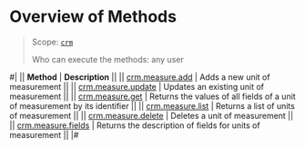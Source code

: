 # Overview of Methods

> Scope: [`crm`](../../../scopes/permissions.md)
>
> Who can execute the methods: any user

#|
|| **Method** | **Description** ||
|| [crm.measure.add](./crm-measure-add.md) | Adds a new unit of measurement ||
|| [crm.measure.update](./crm-measure-update.md) | Updates an existing unit of measurement ||
|| [crm.measure.get](./crm-measure-get.md) | Returns the values of all fields of a unit of measurement by its identifier ||
|| [crm.measure.list](./crm-measure-list.md) | Returns a list of units of measurement ||
|| [crm.measure.delete](./crm-measure-delete.md) | Deletes a unit of measurement ||
|| [crm.measure.fields](./crm-measure-fields.md) | Returns the description of fields for units of measurement ||
|#